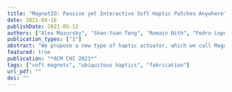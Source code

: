 ```yaml
---
title: "MagnetIO: Passive yet Interactive Soft Haptic Patches Anywhere"
date: 2021-04-16
publishDate: 2021-05-12
authors: ["Alex Mazursky", "Shan-Yuan Teng", "Romain Nith", "Pedro Lopes"]
publication_types: ["1"]
abstract: "We propose a new type of haptic actuator, which we call MagnetIO, that is comprised of two parts: one battery-powered voice-coil worn on the user’s fingernail and any number of interactive soft patches that can be attached onto any surface (everyday objects, user’s body, appliances, etc.). When the user’s finger wearing our voice-coil contacts any of the interactive patches it detects its magnetic signature via magnetometer and vibrates the patch, adding haptic feedback to otherwise input-only interactions. To allow these passive patches to vibrate, we make them from silicone with regions doped with polarized neodymium powder, resulting in soft and stretchable magnets. This stretchable form-factor allows them to be wrapped to the user’s body or everyday objects of various shapes. We demonstrate how these add haptic output to many situations, such as adding haptic buttons to the walls of one’s home. In our technical evaluation, we demonstrate that our interactive patches can be excited across a wide range of frequencies (0-500 Hz) and can be tuned to resonate at specific frequencies based on the patch’s geometry. Furthermore, we demonstrate that MagnetIO’s vibration intensity is as powerful as a typical linear resonant actuator (LRA); yet, unlike these rigid actuators, our passive patches operate as springs with multiple modes of vibration, which enables a wider band around its resonant frequency than an equivalent LRA."
featured: true
publication: "*ACM CHI 2021*"
tags: ["soft magnets", "ubiquitous haptics", "fabrication"]
url_pdf: ""
doi: ""
---
```


